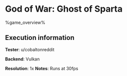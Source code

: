 # God of War: Ghost of Sparta 

%game_overview%

## Execution information

**Tester**: u/cobaltonreddit

**Backend**: Vulkan

**Resolution**: 1x
**Notes**: Runs at 30fps